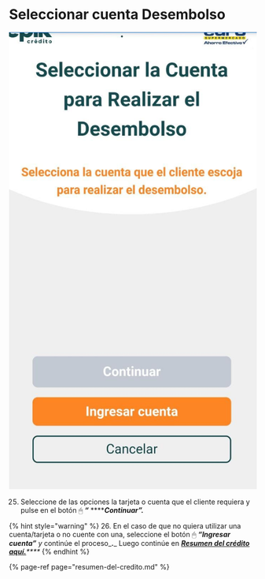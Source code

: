 # Seleccionar cuenta Desembolso

![](../../.gitbook/assets/whatsapp-image-2021-08-25-at-12.14.11-pm-1-.jpeg)

25.	Seleccione de las opciones la tarjeta o cuenta que el cliente requiera y pulse en el botón 🖱 _**“**_
****_**Continuar”.**_

{% hint style="warning" %}
26.	En el caso de que no quiera utilizar una cuenta/tarjeta o no cuente con una, seleccione el botón 🖱 _**“Ingresar cuenta”**  y_ continúe el proceso_**.**_ Luego continúe en [_**Resumen del crédito aquí.**_](resumen-del-credito.md)_\*\*\*\*_
{% endhint %}

{% page-ref page="resumen-del-credito.md" %}

